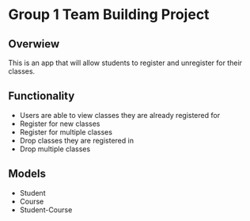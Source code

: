 # Group 1 Team Building Project

## Overwiew

This is an app that will allow students to register and unregister for their classes.

## Functionality

- Users are able to view classes they are already registered for
- Register for new classes
- Register for multiple classes
- Drop classes they are registered in
- Drop multiple classes

## Models

- Student
- Course
- Student-Course



